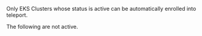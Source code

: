 Only EKS Clusters whose status is active can be automatically enrolled into teleport.

The following are not active.

[//]: <> (UI must include a column on clusters list:)
[//]: <> (Manage cluster: https://<region>.console.aws.amazon.com/eks/home?region=<region>#/clusters/<cluster-name>)